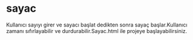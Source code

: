# sayac
Kullanıcı sayıyı girer ve sayacı başlat dedikten sonra sayaç başlar.Kullanıcı zamanı sıfırlayabilir ve durdurabilir.Sayac.html ile projeye başlayabilirsiniz.
